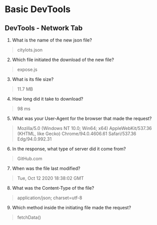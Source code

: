 # Basic DevTools

## DevTools - Network Tab

1. What is the name of the new json file?  
> citylots.json
2. Which file initiated the download of the new file?  
> expose.js  
3. What is its file size?  
> 11.7 MB
4. How long did it take to download?  
> 98 ms  
5. What was your User-Agent for the browser that made the request?  
> Mozilla/5.0 (Windows NT 10.0; Win64; x64) AppleWebKit/537.36 (KHTML, like Gecko) Chrome/94.0.4606.61 Safari/537.36 Edg/94.0.992.31
6. In the response, what type of server did it come from?
> GitHub.com  
7. When was the file last modified?  
> Tue, Oct 12 2020 18:38:02 GMT
8. What was the Content-Type of the file?  
> application/json; charset=utf-8  
9. Which method inside the initiating file made the request?  
> fetchData()  